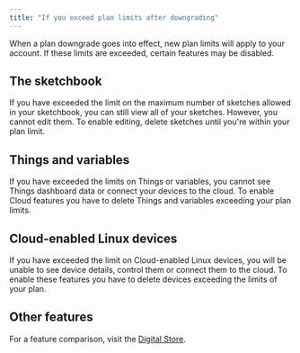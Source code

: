 ```yaml
---
title: "If you exceed plan limits after downgrading"
---
```


When a plan downgrade goes into effect, new plan limits will apply to your account. If these limits are exceeded, certain features may be disabled.

## The sketchbook

If you have exceeded the limit on the maximum number of sketches allowed in your sketchbook, you can still view all of your sketches. However, you cannot edit them. To enable editing, delete sketches until you're within your plan limit.

## Things and variables

If you have exceeded the limits on Things or variables, you cannot see Things dashboard data or connect your devices to the cloud. To enable Cloud features you have to delete Things and variables exceeding your plan limits.

## Cloud-enabled Linux devices

If you have exceeded the limit on Cloud-enabled Linux devices, you will be unable to see device details, control them or connect them to the cloud. To enable these features you have to delete devices exceeding the limits of your plan.

## Other features

For a feature comparison, visit the [Digital Store](https://www.arduino.cc/cloud/plans).
